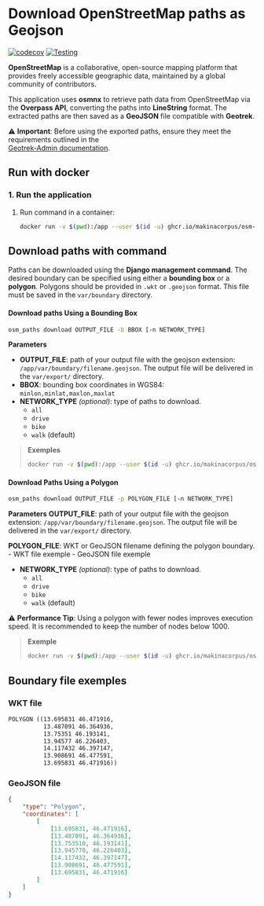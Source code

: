 # Download OpenStreetMap paths as Geojson

[![codecov](https://codecov.io/gh/makinacorpus/osm-paths/graph/badge.svg?token=Jg4jytesmP)](https://codecov.io/gh/makinacorpus/osm-paths)
[![Testing](https://github.com/makinacorpus/osm-paths/actions/workflows/tests.yml/badge.svg)](https://github.com/makinacorpus/osm-paths/actions/workflows/tests.yml)

**OpenStreetMap** is a collaborative, open-source mapping platform that provides freely accessible geographic data,
maintained by a global community of contributors.

This application uses **osmnx** to retrieve path data from OpenStreetMap via the **Overpass API**,
converting the paths into **LineString** format. 
The extracted paths are then saved as a **GeoJSON** file compatible with **Geotrek**.

⚠️ **Important**: Before using the exported paths, ensure they meet the requirements outlined in the  
[Geotrek-Admin documentation](https://geotrek.readthedocs.io/en/latest/import-data/import-paths.html).

## Run with docker

### 1. Run the application

1. Run command in a container:
    ```bash
    docker run -v $(pwd):/app --user $(id -u) ghcr.io/makinacorpus/osm-paths osm_paths download --help
    ```

## Download paths with command

Paths can be downloaded using the **Django management command**. 
The desired boundary can be specified using either a **bounding box** or a **polygon**. 
Polygons should be provided in `.wkt` or `.geojson` format. 
This file must be saved in the `var/boundary` directory.

#### Download paths Using a Bounding Box
```bash
osm_paths download OUTPUT_FILE -b BBOX [-n NETWORK_TYPE]
```
**Parameters**
- **OUTPUT_FILE**: path of your output file with the geojson extension: `/app/var/boundary/filename.geojson`.
    The output file will be delivered in the `var/export/` directory.
- **BBOX**: bounding box coordinates in WGS84: ``minlon,minlat,maxlon,maxlat``
- **NETWORK_TYPE** *(optional)*: type of paths to download.
  - `all`
  - `drive`
  - `bike`
  - `walk` (default)

> **Exemples**
> ```bash
> docker run -v $(pwd):/app --user $(id -u) ghcr.io/makinacorpus/osm-paths osm_paths download paths.geojson -b 43.541462,1.364021,43.661376,1.540489 -n "bike"
> ```

#### Download Paths Using a Polygon
```bash
osm_paths download OUTPUT_FILE -p POLYGON_FILE [-n NETWORK_TYPE]
```
**Parameters**
**OUTPUT_FILE**: path of your output file with the geojson extension: `/app/var/boundary/filename.geojson`.
    The output file will be delivered in the `var/export/` directory.

**POLYGON_FILE**: WKT or GeoJSON filename defining the polygon boundary.
    - WKT file exemple
    - GeoJSON file exemple

- **NETWORK_TYPE** *(optional)*: type of paths to download.
  - `all`
  - `drive`
  - `bike`
  - `walk` (default)

⚠️ **Performance Tip**: Using a polygon with fewer nodes improves execution speed. It is recommended to keep the number of nodes below 1000.

> **Exemple**
> ```bash
> docker run -v $(pwd):/app --user $(id -u) ghcr.io/makinacorpus/osm-paths osm_paths download paths.geojson -p boundary.wkt -n "bike"
> ```

## Boundary file exemples

### WKT file

```txt
POLYGON ((13.695831 46.471916,
          13.487091 46.364936,
          13.75351 46.193141,
          13.94577 46.226403,
          14.117432 46.397147,
          13.908691 46.477591,
          13.695831 46.471916))
```

### GeoJSON file

```json
{
    "type": "Polygon", 
    "coordinates": [
        [
            [13.695831, 46.471916], 
            [13.487091, 46.364936], 
            [13.753510, 46.193141], 
            [13.945770, 46.226403], 
            [14.117432, 46.397147], 
            [13.908691, 46.477591], 
            [13.695831, 46.471916]  
        ]
    ]
}

```






